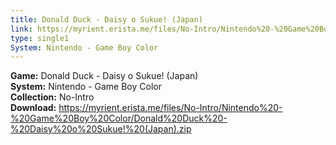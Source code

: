 ```yaml
---
title: Donald Duck - Daisy o Sukue! (Japan)
link: https://myrient.erista.me/files/No-Intro/Nintendo%20-%20Game%20Boy%20Color/Donald%20Duck%20-%20Daisy%20o%20Sukue!%20(Japan).zip
type: single1
System: Nintendo - Game Boy Color
---
```

<b>Game:</b> Donald Duck - Daisy o Sukue! (Japan)<br>
<b>System:</b> Nintendo - Game Boy Color<br>
<b>Collection:</b> No-Intro<br>
<b>Download:</b> https://myrient.erista.me/files/No-Intro/Nintendo%20-%20Game%20Boy%20Color/Donald%20Duck%20-%20Daisy%20o%20Sukue!%20(Japan).zip
